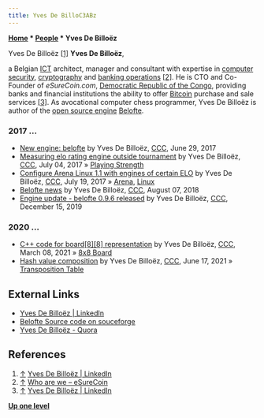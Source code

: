 ```yaml
---
title: Yves De BilloC3ABz
---
```

**[Home](Home "Home") \* [People](People "People") \* Yves De Billoëz**



[](https://www.linkedin.com/in/shawn-chidester-62a8b494/) Yves De Billoëz <a id="cite-note-1" href="#cite-ref-1">[1]</a>
**Yves De Billoëz**,  

a Belgian [ICT](https://en.wikipedia.org/wiki/Information_and_communications_technology) architect, manager and consultant with expertise in [computer security](https://en.wikipedia.org/wiki/Computer_security), [cryptography](https://en.wikipedia.org/wiki/Cryptography) and [banking operations](https://en.wikipedia.org/wiki/Bank) <a id="cite-note-2" href="#cite-ref-2">[2]</a>. 
He is CTO and Co-Founder of *eSureCoin.com*, [Democratic Republic of the Congo](https://en.wikipedia.org/wiki/Democratic_Republic_of_the_Congo), providing banks and financial institutions the ability to offer [Bitcoin](https://en.wikipedia.org/wiki/Bitcoin) purchase and sale services <a id="cite-note-3" href="#cite-ref-3">[3]</a>.
As avocational computer chess programmer, Yves De Billoëz is author of the [open source engine](Category:Open_Source "Category:Open Source") [Belofte](Belofte "Belofte").



### 2017 ...


* [New engine: belofte](http://www.talkchess.com/forum3/viewtopic.php?f=2&t=64451) by Yves De Billoëz, [CCC](CCC "CCC"), June 29, 2017
* [Measuring elo rating engine outside tournament](http://www.talkchess.com/forum3/viewtopic.php?f=2&t=64512) by Yves De Billoëz, [CCC](CCC "CCC"), July 04, 2017 » [Playing Strength](Playing_Strength "Playing Strength")
* [Configure Arena Linux 1.1 with engines of certain ELO](http://www.talkchess.com/forum3/viewtopic.php?f=2&t=64658) by Yves De Billoëz, [CCC](CCC "CCC"), July 19, 2017 » [Arena](Arena "Arena"), [Linux](Linux "Linux")
* [Belofte news](http://www.talkchess.com/forum3/viewtopic.php?f=2&t=68153) by Yves De Billoëz, [CCC](CCC "CCC"), August 07, 2018
* [Engine update - belofte 0.9.6 released](http://www.talkchess.com/forum3/viewtopic.php?f=2&t=72580) by Yves De Billoëz, [CCC](CCC "CCC"), December 15, 2019


### 2020 ...


* [C++ code for board[8][8] representation](http://www.talkchess.com/forum3/viewtopic.php?f=7&t=76817) by Yves De Billoëz, [CCC](CCC "CCC"), March 08, 2021 » [8x8 Board](8x8_Board "8x8 Board")
* [Hash value composition](http://www.talkchess.com/forum3/viewtopic.php?f=7&t=77504) by Yves De Billoëz, [CCC](CCC "CCC"), June 17, 2021 » [Transposition Table](Transposition_Table "Transposition Table")


## External Links


* [Yves De Billoëz | LinkedIn](https://www.linkedin.com/in/yvesdebilloez/)
* [Belofte Source code on souceforge](https://sourceforge.net/projects/belofte/)
* [Yves De Billoëz - Quora](https://www.quora.com/profile/Yves-De-Billo%C3%ABz)


## References


1. <a id="cite-ref-1" href="#cite-note-1">↑</a> [Yves De Billoëz | LinkedIn](https://www.linkedin.com/in/yvesdebilloez/)
2. <a id="cite-ref-2" href="#cite-note-2">↑</a> [Who are we – eSureCoin](http://www.esurecoin.com/about/management-team/)
3. <a id="cite-ref-3" href="#cite-note-3">↑</a> [Yves De Billoëz | LinkedIn](https://www.linkedin.com/in/yvesdebilloez/)

**[Up one level](People "People")**







 
